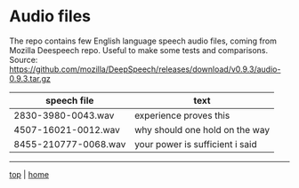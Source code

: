 # Audio files

The repo contains few English language speech audio files, coming from Mozilla Deespeech repo.
Useful to make some tests and comparisons. 
Source: https://github.com/mozilla/DeepSpeech/releases/download/v0.9.3/audio-0.9.3.tar.gz

| speech file          | text                            |
| ------------------   | ------------------------        |
| 2830-3980-0043.wav   | experience proves this          |
| 4507-16021-0012.wav  | why should one hold on the way  |
| 8455-210777-0068.wav | your power is sufficient i said |

---

[top](#) | [home](../README.md)
